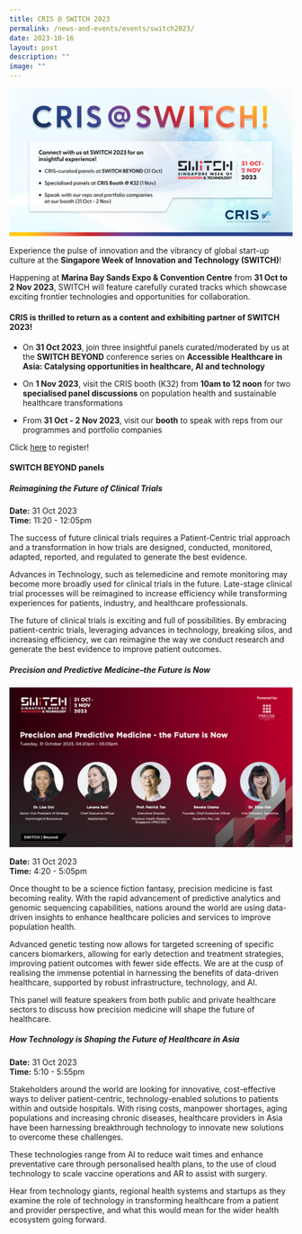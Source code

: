 ```yaml
---
title: CRIS @ SWITCH 2023
permalink: /news-and-events/events/switch2023/
date: 2023-10-16
layout: post
description: ""
image: ""
---
```

![](/images/Resources_Events/2023/231031_CRIS%20at%20SWITCH%202023/switch%20banner_cris.png)

Experience the pulse of innovation and the vibrancy of global start-up culture at the **Singapore Week of Innovation and Technology (SWITCH)**! 

Happening at **Marina Bay Sands Expo &amp; Convention Centre** from **31 Oct to 2 Nov 2023**, SWITCH will&nbsp;feature carefully curated tracks which showcase exciting frontier technologies and opportunities for collaboration.

#### **CRIS is thrilled to return as a content and exhibiting partner of SWITCH 2023!**

* On **31 Oct 2023**, join three insightful panels curated/moderated by us at the **SWITCH BEYOND** conference series on **Accessible Healthcare in Asia: Catalysing opportunities in healthcare, AI and technology** 

* On **1 Nov 2023**, visit the CRIS booth (K32) from **10am to 12 noon** for two **specialised panel discussions** on population health and sustainable healthcare transformations

* From **31 Oct - 2 Nov 2023**, visit our **booth** to speak with reps from our programmes and portfolio companies

Click [here](https://2023.switchsg.org/event/6c0fef40-8246-423a-8e02-c256dbdaf617/websitePage:07eaa027-beb8-45d9-a619-1d2458fd7747?RefId=Tickets) to register!

#### **SWITCH BEYOND panels**
#### 
##### **Reimagining the Future of Clinical Trials**  #####
 
 **Date:** 31 Oct 2023 <br>
**Time:** 11:20 - 12:05pm

The success of future clinical trials requires a Patient-Centric trial approach and a transformation in how trials are designed, conducted, monitored, adapted, reported, and regulated to generate the best evidence.  

Advances in Technology, such as telemedicine and remote monitoring may become more broadly used for clinical trials in the future. Late-stage clinical trial processes will be reimagined to increase efficiency while transforming experiences for patients, industry, and healthcare professionals.  

The future of clinical trials is exciting and full of possibilities. By embracing patient-centric trials, leveraging advances in technology, breaking silos, and increasing efficiency, we can reimagine the way we conduct research and generate the best evidence to improve patient outcomes.

##### **Precision and Predictive Medicine–the Future is Now**

![](/images/Resources_Events/2023/231031_CRIS%20at%20SWITCH%202023/precise.png)

**Date:** 31 Oct 2023 <br>
**Time:** 4:20 - 5:05pm

Once thought to be a science fiction fantasy, precision medicine is fast becoming reality. With the rapid advancement of predictive analytics and genomic sequencing capabilities, nations around the world are using data-driven insights to enhance healthcare policies and services to improve population health.  

Advanced genetic testing now allows for targeted screening of specific cancers biomarkers, allowing for early detection and treatment strategies, improving patient outcomes with fewer side effects. We are at the cusp of realising the immense potential in harnessing the benefits of data-driven healthcare, supported by robust infrastructure, technology, and AI.  

This panel will feature speakers from both public and private healthcare sectors to discuss how precision medicine will shape the future of healthcare.

##### **How Technology is Shaping the Future of Healthcare in Asia**&nbsp; ##### 

**Date:** 31 Oct 2023 <br>
**Time:** 5:10 - 5:55pm

Stakeholders around the world are looking for innovative, cost-effective ways to deliver patient-centric, technology-enabled solutions to patients within and outside hospitals. With rising costs, manpower shortages, aging populations and increasing chronic diseases, healthcare providers in Asia have been harnessing breakthrough technology to innovate new solutions to overcome these challenges. 

These technologies range from AI to reduce wait times and enhance preventative care through personalised health plans, to the use of cloud technology to scale vaccine operations and AR to assist with surgery.  

Hear from technology giants, regional health systems and startups as they examine the role of technology in transforming healthcare from a patient and provider perspective, and what this would mean for the wider health ecosystem going forward.